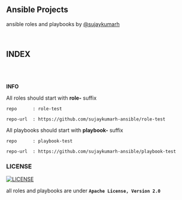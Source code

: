 ## Ansible Projects 

ansible roles and playbooks by [@sujaykumarh](https://github.com/sujaykumarh)

<br>

## INDEX
<!-- ### Available Plays -->

<!-- - [playbook-name](https://github.com/sujaykumarh-ansible/playbook-name) -->
<!-- - [playbook-name](https://github.com/sujaykumarh-ansible/playbook-name) -->

<br>

<!-- ### Available roles -->

<!-- - [role-name](https://github.com/sujaykumarh-ansible/role-name) -->
<!-- - [role-name](https://github.com/sujaykumarh-ansible/role-name) -->


<br>

**INFO**

All roles should start with **role-** suffix
  
    repo      : role-test
    
    repo-url  : https://github.com/sujaykumarh-ansible/role-test
    
  
All playbooks should start with **playbook-** suffix
  
    repo      : playbook-test
    
    repo-url  : https://github.com/sujaykumarh-ansible/playbook-test


### LICENSE 

[![LICENSE](https://img.shields.io/badge/license-Apache%202.0-blue?logo=github&color=brightgreen)](https://apache.org/licenses/LICENSE-2.0.txt)

all roles and playbooks are under **`Apache License, Version 2.0`**
